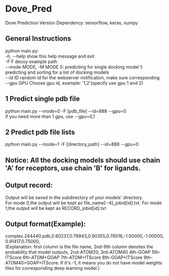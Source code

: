 # Dove_Pred
Dove Prediction Version
Dependency: tensorflow, keras, numpy
## General Instructions
 python main.py:   
  -h, --help            show this help message and exit   
  -F F                  decoy example path    
  --mode MODE, -M MODE  0: predicting for single docking model 1: predicting
                        and sorting for a list of docking models   
  --id ID               random id for the webserver notification, make sure
                        corresponding   
  --gpu GPU             Choose gpu id, example: '1,2'(specify use gpu 1 and 2)   

## 1 Predict single pdb file
python main.py --mode=0 -F [pdb_file] --id=888 --gpu=0   
if you need more than 1 gpu, use --gpu=0,1
## 2 Predict pdb file lists
python main.py --mode=1 -F [directory_path] --id=888 --gpu=0  
## Notice: All the docking models should use chain 'A' for receptors, use chain 'B' for ligands.
## Output record:
Output will be saved in the subdirectory of your models' directory.    
For mode 0,the output will be kept as file_name[:-4]_jobid[id].txt. For mode 1,the output will be kept as RECORD_jobid[id].txt
## Output format(Example):
complex.244440.pdb,0.80237,0.79943,0.90355,0.78516,-1.00000,-1.00000,0.91417,0.75000,     
(Explanation: first column is the file name, 2nd-9th column denotes the probability that model outputs, 2nd-ATOM20, 3rd-ATOM40 4th-GOAP 5th-ITScore 6th-ATOM+GOAP 7th-ATOM+ITScore 8th-GOAP+ITScore 9th-ATOM40+GOAP+ITScore. If it's -1, it means you do not have model weights files for corresponding deep learning model.)





